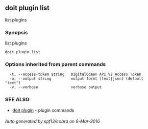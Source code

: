 ## doit plugin list

list plugins

### Synopsis


list plugins

```
doit plugin list
```

### Options inherited from parent commands

```
  -t, --access-token string   DigitalOcean API V2 Access Token
  -o, --output string         output formt [text|json] (default "text")
  -v, --verbose               verbose output
```

### SEE ALSO
* [doit plugin](doit_plugin.md)	 - plugin commands

###### Auto generated by spf13/cobra on 6-Mar-2016
